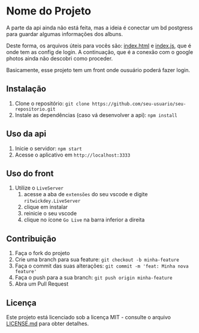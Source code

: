 # Nome do Projeto

A parte da api ainda não está feita, mas a ideia é conectar um bd postgress para guardar algumas informações dos albuns.

Deste forma, os arquivos úteis para vocês são: [index.html](./index.html) e [index.js](./index.js), que é onde tem as config de login.
A continuação, que é a conexão com o google photos ainda não descobri como proceder.

Basicamente, esse projeto tem um front onde ousuário poderá fazer login.

## Instalação

1. Clone o repositório: `git clone https://github.com/seu-usuario/seu-repositorio.git`
2. Instale as dependências (caso vá desenvolver a api): `npm install`

## Uso da api

1. Inicie o servidor: `npm start`
2. Acesse o aplicativo em `http://localhost:3333`

## Uso do front

1. Utilize o `LiveServer`
   1. acesse a aba de `extensões` do seu vscode e digite `ritwickdey.LiveServer`
   2. clique em instalar
   3. reinicie o seu vscode
   4. clique no ícone `Go Live` na barra inferior a direita

## Contribuição

1. Faça o fork do projeto
2. Crie uma branch para sua feature: `git checkout -b minha-feature`
3. Faça o commit das suas alterações: `git commit -m 'feat: Minha nova feature'`
4. Faça o push para a sua branch: `git push origin minha-feature`
5. Abra um Pull Request

## Licença

Este projeto está licenciado sob a licença MIT - consulte o arquivo [LICENSE.md](./LICENSE.md) para obter detalhes.